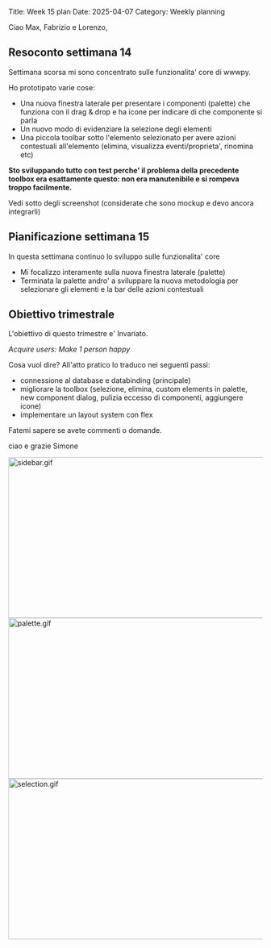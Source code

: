 Title: Week 15 plan
Date: 2025-04-07
Category: Weekly planning


Ciao Max, Fabrizio e Lorenzo,

## **Resoconto settimana 14**

Settimana scorsa mi sono concentrato sulle funzionalita' core di wwwpy.

Ho prototipato varie cose:

- Una nuova finestra laterale per presentare i componenti (palette) che funziona con il drag & drop e ha icone per indicare di che componente si parla
- Un nuovo modo di evidenziare la selezione degli elementi
- Una piccola toolbar sotto l'elemento selezionato per avere azioni contestuali all'elemento (elimina, visualizza eventi/proprieta', rinomina etc)

**Sto sviluppando tutto con test perche' il problema della precedente toolbox era esattamente questo: non era manutenibile e si rompeva troppo facilmente.**

Vedi sotto degli screenshot (considerate che sono mockup e devo ancora integrarli)

## **Pianificazione settimana 15**

In questa settimana continuo lo sviluppo sulle funzionalita' core

- Mi focalizzo interamente sulla nuova finestra laterale (palette)
- Terminata la palette andro' a sviluppare la nuova metodologia per selezionare gli elementi e la bar delle azioni contestuali

## **Obiettivo trimestrale**

L'obiettivo di questo trimestre e' Invariato.

*Acquire users: Make 1 person happy*

Cosa vuol dire? All'atto pratico lo traduco nei seguenti passi:

- connessione al database e databinding (principale)
- migliorare la toolbox (selezione, elimina, custom elements in palette, new component dialog, pulizia eccesso di componenti, aggiungere icone)
- implementare un layout system con flex

Fatemi sapere se avete commenti o domande.

ciao e grazie
Simone

<!-- ![sidebar.gif](2025/week-2025-15--ii_m96uouyc1.gif) -->
<img src="2025/week-2025-15--ii_m96uouyc1.gif" width="510" height="319" alt="sidebar.gif" />
<!-- ![palette.gif](2025/week-2025-15--ii_m96uouyf2.gif) -->
<img src="2025/week-2025-15--ii_m96uouyf2.gif" width="510" height="319" alt="palette.gif" />
<!-- ![selection.gif](2025/week-2025-15--ii_m96uouyh3.gif) -->
<img src="2025/week-2025-15--ii_m96uouyh3.gif" width="510" height="319" alt="selection.gif" />